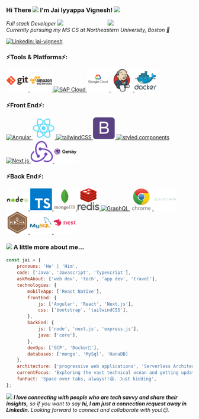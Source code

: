 ### Hi There <img src="https://media.giphy.com/media/hvRJCLFzcasrR4ia7z/giphy.gif" width="25px"> I'm Jai Iyyappa Vignesh! <img src="https://media.giphy.com/media/12oufCB0MyZ1Go/giphy.gif" width="50">

<img align='right' src="https://media.giphy.com/media/M9gbBd9nbDrOTu1Mqx/giphy.gif" width="230">
<p><em>Full stack Developer <img src="https://media.giphy.com/media/WUlplcMpOCEmTGBtBW/giphy.gif" width="30"> <br>
Currently pursuing my MS CS at Northeastern University, Boston 🌱
</em></p>

[![Linkedin: jai-vignesh](https://img.shields.io/badge/JaiVignesh%20-blue?style=flat-square&logo=linkedin&labelColor=blue&link=https://www.linkedin.com/in/jai-iyyappa-vignesh-m-neu/)](https://www.linkedin.com/in/jai-iyyappa-vignesh-m-neu/)

### ⚡Tools & Platforms⚡:

<p align="left"> 
<a href="https://www.git.org/" target="_blank"> <img src="https://raw.githubusercontent.com/devicons/devicon/master/icons/git/git-original-wordmark.svg" alt="Docker" width="60" height="60"/> </a>
<a href="https://www.cloud.google.com/" target="_blank"> <img src="https://raw.githubusercontent.com/devicons/devicon/master/icons/amazonwebservices/amazonwebservices-original-wordmark.svg" alt="AWS" width="60" height="60"/> </a>
<a href="https://www.sap.com/products/cloud-platform.html" target="_blank"> <img src="https://www.sap.com/content/dam/application/shared/logos/sap-logo-svg.svg" alt="SAP Cloud" width="60" height="60"/> </a>
<a href="https://www.cloud.google.com/" target="_blank"> <img src="https://raw.githubusercontent.com/devicons/devicon/master/icons/googlecloud/googlecloud-original-wordmark.svg" alt="GCP" width="60" height="60"/> </a>
<a href="https://jenkins.io/" target="_blank"> <img src="https://raw.githubusercontent.com/devicons/devicon/master/icons/jenkins/jenkins-original.svg" alt="Jenkins" width="60" height="60"/> </a>
<a href="https://www.docker.com/" target="_blank"> <img src="https://raw.githubusercontent.com/devicons/devicon/master/icons/docker/docker-original-wordmark.svg" alt="Docker" width="60" height="60"/> </a>
</p>

### ⚡Front End⚡:

<p align="left"> 
<a href="https://angular.io/" target="_blank"> <img src="https://angular.io/assets/images/logos/angular/angular.svg" alt="Angular" width="60" height="60"/> </a> 
<a href="https://reactjs.org/" target="_blank"> <img src="https://raw.githubusercontent.com/devicons/devicon/master/icons/react/react-original.svg" alt="React" width="60" height="60"/> </a>
<a href="https://tailwindcss.com/" target="_blank"> <img src="https://tailwindcss.com/_next/static/media/tailwindcss-logotype.128b6e12eb85d013bc9f80a917f57efe.svg" alt="tailwindCSS" width="60" height="60"/> </a> 
<a href="https://getbootstrap.com/" target="_blank"> <img src="https://raw.githubusercontent.com/devicons/devicon/master/icons/bootstrap/bootstrap-plain.svg" alt="Bootstrap" width="60" height="60"/> </a> 
<a href="https://styled-components.com/" target="_blank"> <img src="https://raw.githubusercontent.com/styled-components/brand/master/styled-components.png" alt="styled components" width="60" height="60"/> </a> 
<a href="https://nextjs.org/" target="_blank"> <img src="https://upload.wikimedia.org/wikipedia/commons/thumb/8/8e/Nextjs-logo.svg/800px-Nextjs-logo.svg.png" alt="Next.js" width="60" height="60"/> </a>
<a href="https://redux.js.org/" target="_blank"> <img src="https://raw.githubusercontent.com/devicons/devicon/master/icons/redux/redux-original.svg" alt="Next.js" width="60" height="60"/> </a>
<a href="https://www.gatsbyjs.com/" target="_blank"> <img src="https://raw.githubusercontent.com/devicons/devicon/master/icons/gatsby/gatsby-original-wordmark.svg" alt="Next.js" width="60" height="60"/> </a>
</p>

### ⚡Back End⚡:

<p align="left"> 
<a href="https://nodejs.org/en/" target="_blank"> <img src="https://raw.githubusercontent.com/devicons/devicon/master/icons/nodejs/nodejs-original-wordmark.svg" alt="Node.js" width="60" height="60"/> </a>
<a href="https://nextjs.org/" target="_blank"> <img src="https://raw.githubusercontent.com/devicons/devicon/master/icons/typescript/typescript-plain.svg" alt="TypeScript" width="60" height="60"/> </a>
<a href="https://nextjs.org/" target="_blank"> <img src="https://raw.githubusercontent.com/devicons/devicon/master/icons/mongodb/mongodb-original-wordmark.svg" alt="MongoDB" width="60" height="60"/> </a>
<a href="https://redis.io/" target="_blank"> <img src="https://raw.githubusercontent.com/devicons/devicon/master/icons/redis/redis-original-wordmark.svg" alt="Redis" width="60" height="60"/> </a>
<a href="https://graphql.org/" target="_blank"> <img src="https://hackernoon.com/hn-images/1*Fz_DTbJptm_S7GccttSFVw.png" alt="GraphQL" width="80" height="60"/> </a>
<a href="https://developer.chrome.com/" target="_blank"> <img src="https://raw.githubusercontent.com/devicons/devicon/master/icons/chrome/chrome-original-wordmark.svg" alt="Chrome" width="60" height="60"/> </a>
<a href="https://www.electronjs.org/" target="_blank"> <img src="https://raw.githubusercontent.com/devicons/devicon/master/icons/electron/electron-original-wordmark.svg" alt="Electron" width="60" height="60"/> </a>
<a href="https://mochajs.org/" target="_blank"> <img src="https://raw.githubusercontent.com/devicons/devicon/master/icons/mocha/mocha-plain.svg" alt="Mocha Test" width="60" height="60"/> </a>
<a href="https://www.mysql.com/" target="_blank"> <img src="https://raw.githubusercontent.com/devicons/devicon/master/icons/mysql/mysql-original-wordmark.svg" alt="MySQL" width="60" height="60"/> </a>
<a href="https://nestjs.com/" target="_blank"> <img src="https://raw.githubusercontent.com/devicons/devicon/master/icons/nestjs/nestjs-plain-wordmark.svg" alt="NestJS" width="60" height="60"/> </a>
</p>

### <img src="https://media.giphy.com/media/VgCDAzcKvsR6OM0uWg/giphy.gif" width="50"> A little more about me...

```javascript
const jai = {
	pronouns: 'He' | 'Him',
	code: ['Java', 'Javascript', 'Typescript'],
	askMeAbout: ['web dev', 'tech', 'app dev', 'travel'],
	technologies: {
		mobileApp: ['React Native'],
		frontEnd: {
			js: ['Angular', 'React', 'Next.js'],
			css: ['bootstrap', 'tailwindCSS'],
		},
		backEnd: {
			js: ['node', 'nest.js', 'express.js'],
			java: ['core'],
		},
		devOps: ['GCP', 'Docker🐳'],
		databases: ['mongo', 'MySql', 'HanaDB]
	},
	architecture: ['progressive web applications', 'Serverless Architecture', 'Single page applications'],
	currentFocus: 'Exploring the vast technical ocean and getting updated 👀',
	funFact: 'Space over tabs, always!!😆. Just kidding',
};
```



<img src="https://media.giphy.com/media/LnQjpWaON8nhr21vNW/giphy.gif" width="60"> <em><b>I love connecting with people who are tech savvy and share their insights,</b> so if you want to say <b>hi, I am just a connection request away in LinkedIn.</b> Looking forward to connect and collaborate with you!😊.</em>

<!---
JaiVigneshM/JaiVigneshM is a ✨ special ✨ repository because its `README.md` (this file) appears on your GitHub profile.
You can click the Preview link to take a look at your changes.
--->
<!---
jaivignesh23/jaivignesh23 is a ✨ special ✨ repository because its `README.md` (this file) appears on your GitHub profile.
You can click the Preview link to take a look at your changes.
--->
